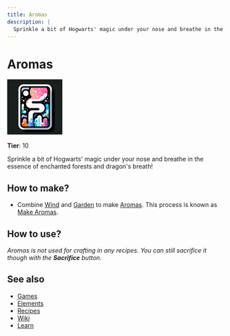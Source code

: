 ```yaml
---
title: Aromas
description: |
  Sprinkle a bit of Hogwarts' magic under your nose and breathe in the essence of enchanted forests and dragon's breath!
---
```

# Aromas

![](../images/item.aromas.png)

**Tier**: 10

Sprinkle a bit of Hogwarts' magic under your nose and breathe in the essence of enchanted forests and dragon's breath!

## How to make?

* Combine [Wind](/wiki/elements/wind) and [Garden](/wiki/elements/garden) to make [Aromas](/wiki/elements/aromas). This process is known as [Make Aromas](/wiki/recipes/make-aromas).

## How to use?

_Aromas is not used for crafting in any recipes. You can still sacrifice it though with the **Sacrifice** button._

## See also

* [Games](/wiki/games)
* [Elements](/wiki/elements)
* [Recipes](/wiki/recipes)
* [Wiki](/wiki/index)
* [Learn](/learn/index)